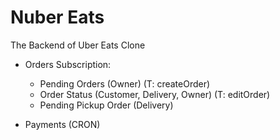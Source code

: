 # Nuber Eats

The Backend of Uber Eats Clone

- Orders Subscription:

  - Pending Orders (Owner) (T: createOrder)
  - Order Status (Customer, Delivery, Owner) (T: editOrder)
  - Pending Pickup Order (Delivery)

- Payments (CRON)

